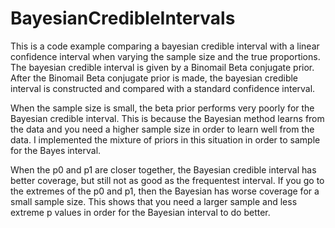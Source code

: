 # BayesianCredibleIntervals

This is a code example comparing a bayesian credible interval with a linear confidence interval when varying the sample size and the true proportions. The bayesian credible interval is given by a Binomail Beta conjugate prior. After the Binomail Beta conjugate prior is made, the bayesian credible interval is constructed and compared with a standard confidence interval.

When the sample size is small, the beta prior performs very poorly for the Bayesian credible interval. This is because the Bayesian method learns from the data and you need a higher sample size in order to learn well from the data. I implemented the mixture of priors in this situation in order to sample for the Bayes interval. 

When the p0 and p1 are closer together, the Bayesian credible interval has better coverage, but still not as good as the frequentest interval. If you go to the extremes of the p0 and p1, then the Bayesian has worse coverage for a small sample size. This shows that you need a larger sample and less extreme p values in order for the Bayesian interval to do better.
